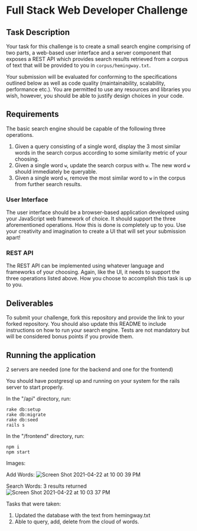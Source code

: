 # Full Stack Web Developer Challenge
## Task Description
Your task for this challenge is to create a small search engine comprising of two parts, a web-based user interface and a server component that exposes a REST API which provides search results retrieved from a corpus of text that will be provided to you in `corpus/hemingway.txt`.

Your submission will be evaluated for conforming to the specifications outlined below as well as code quality (maintainability, scalability, performance etc.). You are permitted to use any resources and libraries you wish, however, you should be able to justify design choices in your code.


## Requirements
The basic search engine should be capable of the following three operations.

1. Given a query consisting of a single word, display the 3 most similar words in the search corpus according to some similarity metric of your choosing.
2. Given a single word `w`, update the search corpus with `w`. The new word `w` should immediately be 
queryable.
3. Given a single word `w`, remove the most similar word to `w` in the corpus from further search results. 
### User Interface
The user interface should be a browser-based application developed using your JavaScript web framework of choice. It should support the three aforementioned operations. How this is done is completely up to you. Use your creativity and imagination to create a UI that will set your submission apart!

### REST API
The REST API can be implemented using whatever language and frameworks of your choosing. Again, like the UI, it needs to support the three operations listed above. How you choose to accomplish this task is up to you.

## Deliverables
To submit your challenge, fork this repository and provide the link to your forked repository.
You should also update this README to include instructions on how to run your search engine.
Tests are not mandatory but will be considered bonus points if you provide them.

## Running the application
2 servers are needed (one for the backend and one for the frontend)

You should have postgresql up and running on your system for the rails server to start properly.

In the "/api" directory, run:

```
rake db:setup
rake db:migrate
rake db:seed
rails s
```

In the "/frontend" directory, run:

```
npm i
npm start
```

Images:

Add Words:
![Screen Shot 2021-04-22 at 10 00 39 PM](https://user-images.githubusercontent.com/4149036/115807373-84a95f80-a3b6-11eb-99f3-f922081b0fdb.png)

Search Words: 3 results returned
![Screen Shot 2021-04-22 at 10 03 37 PM](https://user-images.githubusercontent.com/4149036/115807434-9c80e380-a3b6-11eb-9d81-3283b109d2d4.png)

Tasks that were taken:
1. Updated the database with the text from hemingway.txt
2. Able to query, add, delete from the cloud of words.

